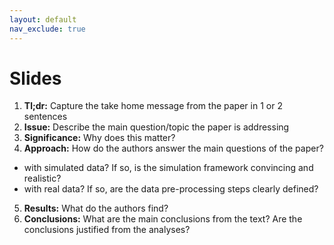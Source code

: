 ```yaml
---
layout: default
nav_exclude: true
---
```


# Slides

1. **Tl;dr:** Capture the take home message from the paper in 1 or 2 sentences
2. **Issue:** Describe the main question/topic the paper is addressing
3. **Significance:** Why does this matter?
4. **Approach:** How do the authors answer the main questions of the paper?
- with simulated data? If so, is the simulation framework convincing and realistic?
- with real data? If so, are the data pre-processing steps clearly defined? 
5. **Results:** What do the authors find? 
6. **Conclusions:** What are the main conclusions from the text? Are the conclusions justified from the analyses?